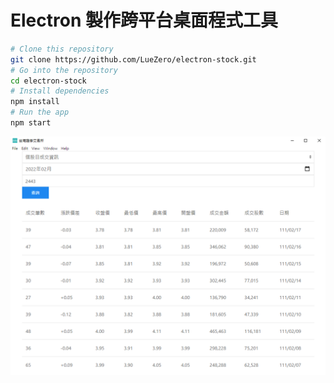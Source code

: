 # Electron 製作跨平台桌面程式工具

```bash
# Clone this repository
git clone https://github.com/LueZero/electron-stock.git
# Go into the repository
cd electron-stock
# Install dependencies
npm install
# Run the app
npm start
```

![plot](/public/images/github/完成品.PNG)